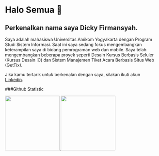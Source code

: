 # Halo Semua 👋
## Perkenalkan nama saya **Dicky Firmansyah**.<br>

Saya adalah mahasiswa Universitas Amikom Yogyakarta dengan Program Studi Sistem Informasi. Saat ini saya sedang fokus mengembangkan keterampilan saya di bidang pemrograman web dan mobile. Saya telah mengembangkan beberapa proyek seperti Desain Kursus Berbasis Seluler (Kursus Desain IC) dan Sistem Manajemen Tiket Acara Berbasis Situs Web (GetTix).

Jika kamu tertarik untuk berkenalan dengan saya, silakan ikuti akun [Linkedin](https://www.linkedin.com/in/dickyfirmansyah33/).

###Github Statistic
<p align="left">
<a href="https://github.com/penuliscode">
  <img height="180em" src="https://github-readme-stats-eight-theta.vercel.app/api?username=penuliscode&show_icons=true&theme=algolia&include_all_commits=true&count_private=true"/>
  <img height="180em" src="https://github-readme-stats-eight-theta.vercel.app/api/top-langs/?username=penuliscode&layout=compact&theme=algolia"/>
</a>
</p>

<!--
**dickybungg-debug/dickybungg-debug** is a ✨ _special_ ✨ repository because its `README.md` (this file) appears on your GitHub profile.

Here are some ideas to get you started:

- 🔭 I’m currently working on ...
- 🌱 I’m currently learning ...
- 👯 I’m looking to collaborate on ...
- 🤔 I’m looking for help with ...
- 💬 Ask me about ...
- 📫 How to reach me: ...
- 😄 Pronouns: ...
- ⚡ Fun fact: ...
-->
